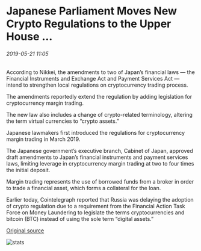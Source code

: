 # Japanese Parliament Moves New Crypto Regulations to the Upper House ...

###### 2019-05-21 11:05

According to Nikkei, the amendments to two of Japan’s financial laws — the Financial Instruments and Exchange Act and Payment Services Act — intend to strengthen local regulations on cryptocurrency trading process.

The amendments reportedly extend the regulation by adding legislation for cryptocurrency margin trading.

The new law also includes a change of crypto-related terminology, altering the term virtual currencies to “crypto assets.”

Japanese lawmakers first introduced the regulations for cryptocurrency margin trading in March 2019.

The Japanese government’s executive branch, Cabinet of Japan, approved draft amendments to Japan’s financial instruments and payment services laws, limiting leverage in cryptocurrency margin trading at two to four times the initial deposit.

Margin trading represents the use of borrowed funds from a broker in order to trade a financial asset, which forms a collateral for the loan.

Earlier today, Cointelegraph reported that Russia was delaying the adoption of crypto regulation due to a requirement from the Financial Action Task Force on Money Laundering to legislate the terms cryptocurrencies and bitcoin (BTC) instead of using the sole term “digital assets.”

[Original source](https://cointelegraph.com/news/japanese-parliament-moves-new-crypto-regulations-to-the-upper-house)

![stats](https://c.statcounter.com/11760860/0/a89fa40b/1/ "stats")